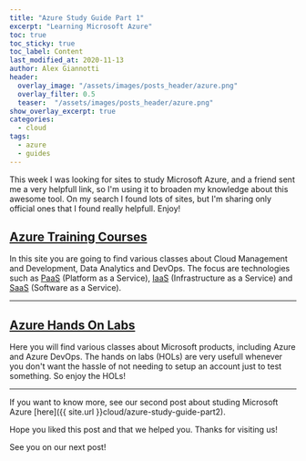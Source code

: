 ```yaml
---
title: "Azure Study Guide Part 1"
excerpt: "Learning Microsoft Azure"
toc: true
toc_sticky: true
toc_label: Content
last_modified_at: 2020-11-13
author: Alex Giannotti
header:
  overlay_image: "/assets/images/posts_header/azure.png"
  overlay_filter: 0.5
  teaser:  "/assets/images/posts_header/azure.png"
show_overlay_excerpt: true
categories:
  - cloud
tags:
  - azure
  - guides
---
```


This week I was looking for sites to study Microsoft Azure, and a friend sent me a very helpfull link, so I'm using it to broaden my knowledge about this awesome tool. On my search I found lots of sites, but I'm sharing only official ones that I found really helpfull. Enjoy!

## [Azure Training Courses](https://docs.microsoft.com/en-us/learn/azure/)

In this site you are going to find various classes about Cloud Management and Development, Data Analytics and DevOps. The focus are technologies such as [PaaS](https://en.wikipedia.org/wiki/Platform_as_a_service) (Platform as a Service), [IaaS](https://en.wikipedia.org/wiki/Infrastructure_as_a_service) (Infrastructure as a Service) and [SaaS](https://en.wikipedia.org/wiki/Software_as_a_service) (Software as a Service).

***

## [Azure Hands On Labs](https://docs.microsoft.com/en-us/learn/?WT.mc_id=sitertzn_homepage_learn-redirect-handsonlabs)

Here you will find various classes about Microsoft products, including Azure and Azure DevOps. The hands on labs (HOLs) are very usefull whenever you don't want the hassle of not needing to setup an account just to test something. So enjoy the HOLs!

***

If you want to know more, see our second post about studing Microsoft Azure [here]({{ site.url }}cloud/azure-study-guide-part2).

Hope you liked this post and that we helped you. Thanks for visiting us!

See you on our next post!
